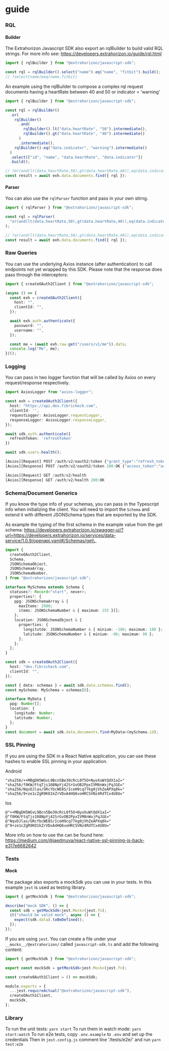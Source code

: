 # guide

### RQL

#### Builder

The Extrahorizon Javascript SDK also export an rqlBuilder to build valid RQL strings. For more info see: https://developers.extrahorizon.io/guide/rql.html

```ts
import { rqlBuilder } from "@extrahorizon/javascript-sdk";

const rql = rqlBuilder().select("name").eq("name", "fitbit").build();
// ?select(name)&eq(name,fitbit)
```

An example using the rqlBuilder to compose a complex rql request documents having a heartRate between 40 and 50 or indicator = 'warning'

```ts
import { rqlBuilder } from "@extrahorizon/javascript-sdk";

const rql = rqlBuilder()
  .or(
    rqlBuilder()
      .and(
        rqlBuilder().lt("data.heartRate", "50").intermediate(),
        rqlBuilder().gt("data.heartRate", "40").intermediate()
      )
      .intermediate(),
    rqlBuilder().eq("data.indicator", "warning").intermediate()
  )
  .select(["id", "name", "data.heartRate", "data.indicator"])
  .build();

// ?or(and(lt(data.heartRate,50),gt(data.heartRate,40)),eq(data.indicator,warning))&select(id,name,data.heartRate,data.indicator)
const result = await exh.data.documents.find({ rql });
```

#### Parser

You can also use the `rqlParser` function and pass in your own stirng.

```ts
import { rqlParser } from "@extrahorizon/javascript-sdk";

const rql = rqlParser(
  "or(and(lt(data.heartRate,50),gt(data.heartRate,40)),eq(data.indicator,warning))&select(id,name,data.heartRate,data.indicator)"
);

// ?or(and(lt(data.heartRate,50),gt(data.heartRate,40)),eq(data.indicator,warning))&select(id,name,data.heartRate,data.indicator)
const result = await exh.data.documents.find({ rql });
```

### Raw Queries

You can use the underlying Axios instance (after authentication) to call endpoints not yet wrapped by this SDK. Please note that the response does pass through the interceptors:

```ts
import { createOAuth2Client } from "@extrahorizon/javascript-sdk";

(async () => {
  const exh = createOAuth2Client({
    host: "",
    clientId: "",
  });

  await exh.auth.authenticate({
    password: "",
    username: "",
  });

  const me = (await exh.raw.get("/users/v1/me")).data;
  console.log("Me", me);
})();
```

### Logging

You can pass in two logger function that will be called by Axios on every request/response respectively.

```ts
import AxiosLogger from "axios-logger";

const exh = createOAuth2Client({
  host: "https://api.dev.fibricheck.com",
  clientId: '',
  requestLogger: AxiosLogger.requestLogger,
  responseLogger: AxiosLogger.responseLogger,
});

await sdk.auth.authenticate({
  refreshToken: 'refreshToken'
})

await sdk.users.health();

[Axios][Request] POST /auth/v2/oauth2/token {"grant_type":"refresh_token","refresh_token":"refreshToken"}
[Axios][Response] POST /auth/v2/oauth2/token 200:OK {"access_token":"accessToken","token_type":"bearer","expires_in":299.999,"refresh_token":"refreshToken","user_id":"userId","application_id":"applicationId"}

[Axios][Request] GET /auth/v2/health
[Axios][Response] GET /auth/v2/health 200:OK

```

### Schema/Document Generics

If you know the type info of your schemas, you can pass in the Typescript info when initializing the client. You will need to import the `Schema` and extend it with different JSONSchema types that are exported by the SDK.

As example the typing of the first schema in the example value from the get schema: https://developers.extrahorizon.io/swagger-ui/?url=https://developers.extrahorizon.io/services/data-service/1.0.9/openapi.yaml#/Schemas/get\_

```ts
import {
  createOAuth2Client,
  Schema,
  JSONSchemaObject,
  JSONSchemaArray,
  JSONSchemaNumber,
} from "@extrahorizon/javascript-sdk";

interface MySchema extends Schema {
  statuses?: Record<"start", never>;
  properties?: {
    ppg: JSONSchemaArray & {
      maxItems: 2000;
      items: JSONSchemaNumber & { maximum: 255 }[];
    };
    location: JSONSchemaObject & {
      properties: {
        longitutde: JSONSchemaNumber & { minium: -180; maximum: 180 };
        latitude: JSONSchemaNumber & { minium: -90; maximum: 90 };
      };
    };
  };
}

const sdk = createOAuth2Client({
  host: "dev.fibricheck.com",
  clientId: "",
});

const { data: schemas } = await sdk.data.schemas.find();
const mySchema: MySchema = schemas[0];

interface MyData {
  ppg: Number[];
  location: {
    longitude: Number;
    latitude: Number;
  };
}
const document = await sdk.data.documents.find<MyData>(mySchema.id);
```

### SSL Pinning

If you are using the SDK in a React Native application, you can use these hashes to enable SSL pinning in your application.

Android

```
"sha256/++MBgDH5WGvL9Bcn5Be30cRcL0f5O+NyoXuWtQdX1aI="
"sha256/f0KW/FtqTjs108NpYj42SrGvOB2PpxIVM8nWxjPqJGE="
"sha256/NqvDJlas/GRcYbcWE8S/IceH9cq77kg0jVhZeAPXq8k="
"sha256/9+ze1cZgR9KO1kZrVDxA4HQ6voHRCSVNz4RdTCx4U8U="
```

Ios

```
@"++MBgDH5WGvL9Bcn5Be30cRcL0f5O+NyoXuWtQdX1aI="
@"f0KW/FtqTjs108NpYj42SrGvOB2PpxIVM8nWxjPqJGE="
@"NqvDJlas/GRcYbcWE8S/IceH9cq77kg0jVhZeAPXq8k="
@"9+ze1cZgR9KO1kZrVDxA4HQ6voHRCSVNz4RdTCx4U8U="
```

More info on how to use the can be found here: https://medium.com/@jaedmuva/react-native-ssl-pinning-is-back-e317e6682642

### Tests

#### Mock

The package also exports a mockSdk you can use in your tests. In this example `jest` is used as testing library.

```ts
import { getMockSdk } from "@extrahorizon/javascript-sdk";

describe("mock SDK", () => {
  const sdk = getMockSdk<jest.Mock>(jest.fn);
  it("should be valid mock", async () => {
    expect(sdk.data).toBeDefined();
  });
});
```

If you are using `jest`. You can create a file under your `__mocks__/@extrahorizon/` called `javascript-sdk.ts` and add the following content:

```ts
import { getMockSdk } from "@extrahorizon/javascript-sdk";

export const mockSdk = getMockSdk<jest.Mock>(jest.fn);

const createOAuth1Client = () => mockSdk;

module.exports = {
  ...jest.requireActual("@extrahorizon/javascript-sdk"),
  createOAuth1Client,
  mockSdk,
};
```

### Library

To run the unit tests: `yarn start` To run them in watch mode: `yarn start:watch` To run e2e tests, copy `.env.example` to `.env` and set up the credentials Then in `jest.config.js` comment line '/tests/e2e/' and run `yarn test:e2e`
